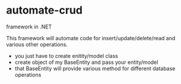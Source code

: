 # automate-crud

framework in .NET

This framework will automate code for insert/update/delete/read and various other operations.
- you just have to create enitity/model class 
- create object of my BaseEntity and pass your entity/model 
- that BaseEntity will provide various method for different database operations

